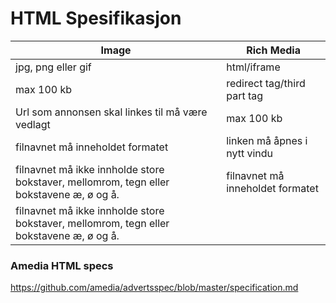 # HTML Spesifikasjon

Image | Rich Media
------------- | -------------
jpg, png eller gif | html/iframe
max 100 kb | redirect tag/third part tag
Url som annonsen skal linkes til må være vedlagt | max 100 kb
filnavnet må inneholdet formatet | linken må åpnes i nytt vindu
filnavnet må ikke innholde store bokstaver, mellomrom, tegn eller bokstavene æ, ø og å. | filnavnet må inneholdet formatet
 | filnavnet må ikke innholde store bokstaver, mellomrom, tegn eller bokstavene æ, ø og å.
 
### Amedia HTML specs
https://github.com/amedia/advertsspec/blob/master/specification.md
